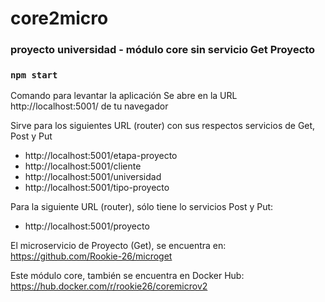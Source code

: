 # core2micro
### proyecto universidad - módulo core sin servicio Get Proyecto

### `npm start`
Comando para levantar la aplicación
Se abre en la URL http://localhost:5001/ de tu navegador

Sirve para los siguientes URL (router) con sus respectos servicios de Get, Post y Put
- http://localhost:5001/etapa-proyecto
- http://localhost:5001/cliente
- http://localhost:5001/universidad
- http://localhost:5001/tipo-proyecto

Para la siguiente URL (router), sólo tiene lo servicios Post y Put:
- http://localhost:5001/proyecto

El microservicio de Proyecto (Get), se encuentra en: https://github.com/Rookie-26/microget


Este módulo core, también se encuentra en Docker Hub:
https://hub.docker.com/r/rookie26/coremicrov2
